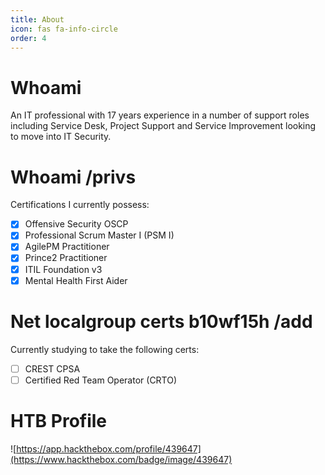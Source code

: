 ```yaml
---
title: About
icon: fas fa-info-circle
order: 4
---
```


# Whoami

An IT professional with 17 years experience in a number of support roles including Service Desk, Project Support and Service Improvement looking to move into IT Security.

# Whoami /privs

Certifications I currently possess:

- [x] Offensive Security OSCP
- [x] Professional Scrum Master I (PSM I) 
- [x] AgilePM Practitioner
- [x] Prince2 Practitioner
- [x] ITIL Foundation v3
- [x] Mental Health First Aider

# Net localgroup certs b10wf15h /add

Currently studying to take the following certs:

- [ ] CREST CPSA
- [ ] Certified Red Team Operator (CRTO)

# HTB Profile

![https://app.hackthebox.com/profile/439647](https://www.hackthebox.com/badge/image/439647)